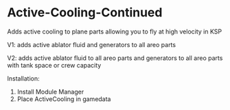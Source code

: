 # Active-Cooling-Continued
Adds active cooling to plane parts allowing you to fly at high velocity in KSP

V1: adds active ablator fluid and generators to all areo parts 

V2: adds active ablator fluid to all areo parts and generators to all areo parts with tank space or crew capacity

Installation:
1. Install Module Manager
2. Place ActiveCooling in gamedata
